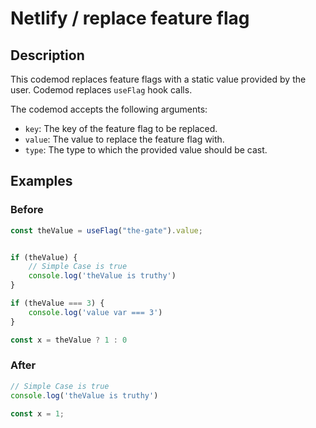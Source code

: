 # Netlify / replace feature flag

## Description

This codemod replaces feature flags with a static value provided by the user.
Codemod replaces `useFlag` hook calls.

The codemod accepts the following arguments:

- `key`: The key of the feature flag to be replaced.
- `value`: The value to replace the feature flag with.
- `type`: The type to which the provided value should be cast.

## Examples

### Before

```ts
const theValue = useFlag("the-gate").value;


if (theValue) {
    // Simple Case is true
    console.log('theValue is truthy')
}

if (theValue === 3) {
    console.log('value var === 3')
}

const x = theValue ? 1 : 0
```

### After

```ts
// Simple Case is true
console.log('theValue is truthy')

const x = 1;
```


